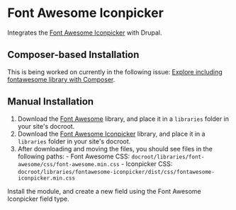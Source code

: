 # Font Awesome Iconpicker

Integrates the [Font Awesome Iconpicker](https://itsjavi.com/fontawesome-iconpicker/) with Drupal.

## Composer-based Installation

This is being worked on currently in the following issue: [Explore including fontawesome library with Composer](https://www.drupal.org/node/2839720).

## Manual Installation

  1. Download the [Font Awesome](http://fontawesome.io) library, and place it in a `libraries` folder in your site's docroot.
  2. Download the [Font Awesome Iconpicker](https://itsjavi.com/fontawesome-iconpicker/) library, and place it in a `libraries` folder in your site's docroot.
  3. After downloading and moving the files, you should see files in the following paths:
    - Font Awesome CSS: `docroot/libraries/font-awesome/css/font-awesome.min.css`
    - Iconpicker CSS: `docroot/libraries/fontawesome-iconpicker/dist/css/fontawesome-iconpicker.min.css`

Install the module, and create a new field using the Font Awesome Iconpicker field type.
